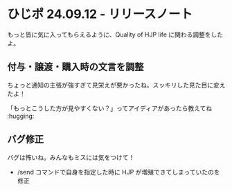 # ひじポ 24.09.12 - リリースノート

もっと皆に気に入ってもらえるように、Quality of HJP life に関わる調整をしたよ。

## 付与・譲渡・購入時の文言を調整

ちょっと通知の主張が強すぎて見栄えが悪かったね。スッキリした見た目に変えたよ！

「もっとこうした方が見やすくない？」ってアイディアがあったら教えてね :hugging:

## バグ修正

バグは怖いね。みんなもミスには気をつけて！

- /send コマンドで自身を指定した時に HJP が増殖できてしまっていたのを修正